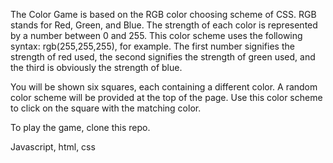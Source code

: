 The Color Game is based on the RGB color choosing scheme of CSS. RGB stands for Red, Green, and Blue. The strength of each color is represented by a number between 0 and 255. This color scheme uses the following syntax: rgb(255,255,255), for example. The first number signifies the strength of red used, the second signifies the strength of green used, and the third is obviously the strength of blue.

You will be shown six squares, each containing a different color. A random color scheme will be provided at the top of the page. Use this color scheme to click on the square with the matching color.

To play the game, clone this repo.

Javascript, html, css
